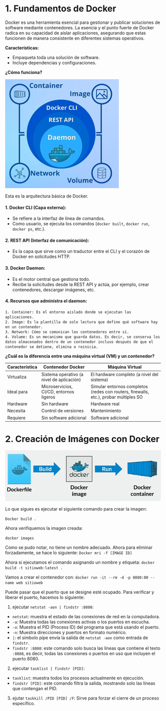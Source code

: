 # 1. Fundamentos de Docker

Docker es una herramienta esencial para gestionar y publicar soluciones de software mediante contenedores. La esencia y el punto fuerte de Docker radica en su capacidad de aislar aplicaciones, asegurando que estas funcionen de manera consistente en diferentes sistemas operativos.  

**Características:**

- Empaqueta toda una solución de software.
- Incluye dependencias y configuraciones. 

**¿Cómo funciona?**

![image.png](image.png)

Esta es la arquitectura básica de Docker.

#### 1. Docker CLI (Capa externa):

+ Se refiere a la interfaz de línea de comandos.
+ Como usuario, se ejecuta los comandos (`docker built`, `docker run`, `docker ps`, etc.).

#### 2. REST API (Interfaz de comunicación):

+ Es la capa que sirve como un traductor entre el CLI y el corazón de Docker en solicitudes HTTP.

#### 3. Docker Daemon:

+ Es el motor central que gestiona todo.
+ Recibe la solicitudes desde la REST API y actúa, por ejemplo, crear contenedores, descargar imágenes, etc.

#### 4. Recursos que administra el daemon:

    1. Container: Es el entorno aislado donde se ejecutan las aplicaciones.
    2. Image: Es la plantilla de solo lectura que define qué software hay en un contenedor.
    3. Network: Cómo se comunican los contenedores entre sí. 
    4. Volume: Es un mecanismo que guarda datos. Es decir, se conserva los datos almacenados dentro de un contenedor incluso después de que el contenedor se detiene, elimina o reinicia.

**¿Cuál es la diferencia entre una máquina virtual (VM) y un contenedor?**

|Característica|Contenedor Docker|Máquina Virtual|
|-|-|-|
|Virtualiza|Sistema operativo (a nivel de aplicación)|El hardware completo (a nivel del sistema)|
|Ideal para|Microservicios, CI/CD, entornos ligeros|Simular entornos completos (redes con routers, firewalls, etc.), probar múltiples SO|
|Hardware|Sin hardware|Hardware real|
|Necesita|Control de versiones|Mantenimiento|
|Requiere|Sin software adicional|Software adicional|



# 2. Creación de Imágenes con Docker

![image.png](image-1.png)

Lo que sigues es ejecutar el siguiente comando para crear la imagen:

`Docker build .`

Ahora verifiquemos la imagen creada:

`docker images`

Como se pudo notar, no tiene un nombre adecuado. Ahora para eliminar forzadamente, se hace lo siguiente:
`Docker mri -f [IMAGE ID]`

Ahora si ejecutamos el comando asignando un nombre y etiqueta:
`docker build -t sitioweb:latest .`

Vamos a crear el contenedor con:
`docker run -it --rm -d -p 8080:80 --name web sitioweb`

Puede pasar que el puerto que se designe esté ocupado. Para verificar y liberar el puerto, hacemos lo siguiente:
1. ejecutar `netstat -aon | findstr :8080`: 
- `netstat`: muestra el estado de las conexiones de red en la computadora.
- `-a`: Muestra todas las conexiones activas o los puertos en escucha.
- `-o`: Muestra el PID (Process ID) del programa que está usando el puerto.
- `-n`: Muestra direcciones y puertos en formato numérico. 
- `|`: el símbolo pipe envía la salida de `netstat -aon` como entrada de `findstr`.
- `findstr :8080`: este comando solo busca las líneas que contiene el texto `:8080`, es decir, todas las conexiones o puertos en uso que incluyen el puerto 8080. 

2. ejecutar `tasklist | findstr [PID]`:
- `tasklist`: muestra todos los procesos actualmente en ejecución.
- `findstr [PID]`: este comando filtra la salida, mostrando solo las líneas que contengan el PID.

3. ejutar `taskkill /PID [PID] /F`: Sirve para forzar el cierre de un proceso específico.

 




